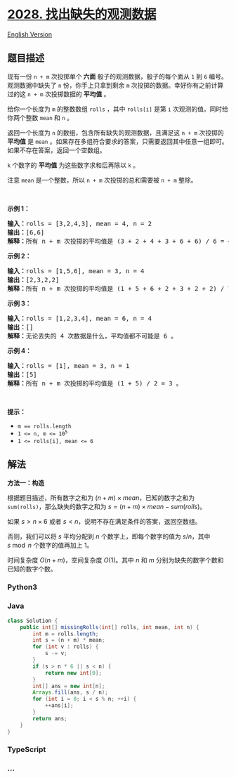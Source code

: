 # [2028. 找出缺失的观测数据](https://leetcode.cn/problems/find-missing-observations)

[English Version](/solution/2000-2099/2028.Find%20Missing%20Observations/README_EN.md)

## 题目描述

<!-- 这里写题目描述 -->

<p>现有一份 <code>n + m</code>&nbsp;次投掷单个<strong> 六面</strong> 骰子的观测数据，骰子的每个面从 <code>1</code> 到 <code>6</code> 编号。观测数据中缺失了 <code>n</code> 份，你手上只拿到剩余&nbsp;<code>m</code> 次投掷的数据。幸好你有之前计算过的这 <code>n + m</code> 次投掷数据的 <strong>平均值</strong> 。</p>

<p>给你一个长度为 <code>m</code> 的整数数组 <code>rolls</code> ，其中&nbsp;<code>rolls[i]</code> 是第 <code>i</code> 次观测的值。同时给你两个整数 <code>mean</code> 和 <code>n</code> 。</p>

<p>返回一个长度为<em> </em><code>n</code><em> </em>的数组，包含所有缺失的观测数据，且满足这<em> </em><code>n + m</code><em> </em>次投掷的 <strong>平均值</strong> 是<em> </em><code>mean</code> 。如果存在多组符合要求的答案，只需要返回其中任意一组即可。如果不存在答案，返回一个空数组。</p>

<p><code>k</code>&nbsp;个数字的 <strong>平均值</strong> 为这些数字求和后再除以&nbsp;<code>k</code> 。</p>

<p>注意 <code>mean</code> 是一个整数，所以 <code>n + m</code> 次投掷的总和需要被&nbsp;<code>n + m</code>&nbsp;整除。</p>

<p>&nbsp;</p>

<p><strong>示例 1：</strong></p>

<pre>
<strong>输入：</strong>rolls = [3,2,4,3], mean = 4, n = 2
<strong>输出：</strong>[6,6]
<strong>解释：</strong>所有 n + m 次投掷的平均值是 (3 + 2 + 4 + 3 + 6 + 6) / 6 = 4 。
</pre>

<p><strong>示例 2：</strong></p>

<pre>
<strong>输入：</strong>rolls = [1,5,6], mean = 3, n = 4
<strong>输出：</strong>[2,3,2,2]
<strong>解释：</strong>所有 n + m 次投掷的平均值是 (1 + 5 + 6 + 2 + 3 + 2 + 2) / 7 = 3 。
</pre>

<p><strong>示例 3：</strong></p>

<pre>
<strong>输入：</strong>rolls = [1,2,3,4], mean = 6, n = 4
<strong>输出：</strong>[]
<strong>解释：</strong>无论丢失的 4 次数据是什么，平均值都不可能是 6 。
</pre>

<p><strong>示例 4：</strong></p>

<pre>
<strong>输入：</strong>rolls = [1], mean = 3, n = 1
<strong>输出：</strong>[5]
<strong>解释：</strong>所有 n + m 次投掷的平均值是 (1 + 5) / 2 = 3 。
</pre>

<p>&nbsp;</p>

<p><strong>提示：</strong></p>

<ul>
	<li><code>m == rolls.length</code></li>
	<li><code>1 &lt;= n, m &lt;= 10<sup>5</sup></code></li>
	<li><code>1 &lt;= rolls[i], mean &lt;= 6</code></li>
</ul>

## 解法

<!-- 这里可写通用的实现逻辑 -->

**方法一：构造**

根据题目描述，所有数字之和为 $(n + m) \times mean$，已知的数字之和为 `sum(rolls)`，那么缺失的数字之和为 $s = (n + m) \times mean - sum(rolls)$。

如果 $s \gt n \times 6$ 或者 $s \lt n$，说明不存在满足条件的答案，返回空数组。

否则，我们可以将 $s$ 平均分配到 $n$ 个数字上，即每个数字的值为 $s / n$，其中 $s \bmod n$ 个数字的值再加上 $1$。

时间复杂度 $O(n + m)$，空间复杂度 $O(1)$。其中 $n$ 和 $m$ 分别为缺失的数字个数和已知的数字个数。

<!-- tabs:start -->

### **Python3**

<!-- 这里可写当前语言的特殊实现逻辑 -->



### **Java**

<!-- 这里可写当前语言的特殊实现逻辑 -->

```java
class Solution {
    public int[] missingRolls(int[] rolls, int mean, int n) {
        int m = rolls.length;
        int s = (n + m) * mean;
        for (int v : rolls) {
            s -= v;
        }
        if (s > n * 6 || s < n) {
            return new int[0];
        }
        int[] ans = new int[n];
        Arrays.fill(ans, s / n);
        for (int i = 0; i < s % n; ++i) {
            ++ans[i];
        }
        return ans;
    }
}
```

### **TypeScript**















### **...**

```

```


